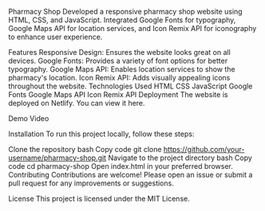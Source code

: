 Pharmacy Shop
Developed a responsive pharmacy shop website using HTML, CSS, and JavaScript. Integrated Google Fonts for typography, Google Maps API for location services, and Icon Remix API for iconography to enhance user experience.

Features
Responsive Design: Ensures the website looks great on all devices.
Google Fonts: Provides a variety of font options for better typography.
Google Maps API: Enables location services to show the pharmacy's location.
Icon Remix API: Adds visually appealing icons throughout the website.
Technologies Used
HTML
CSS
JavaScript
Google Fonts
Google Maps API
Icon Remix API
Deployment
The website is deployed on Netlify. You can view it here.

Demo Video


Installation
To run this project locally, follow these steps:

Clone the repository
bash
Copy code
git clone https://github.com/your-username/pharmacy-shop.git
Navigate to the project directory
bash
Copy code
cd pharmacy-shop
Open index.html in your preferred browser.
Contributing
Contributions are welcome! Please open an issue or submit a pull request for any improvements or suggestions.

License
This project is licensed under the MIT License.

